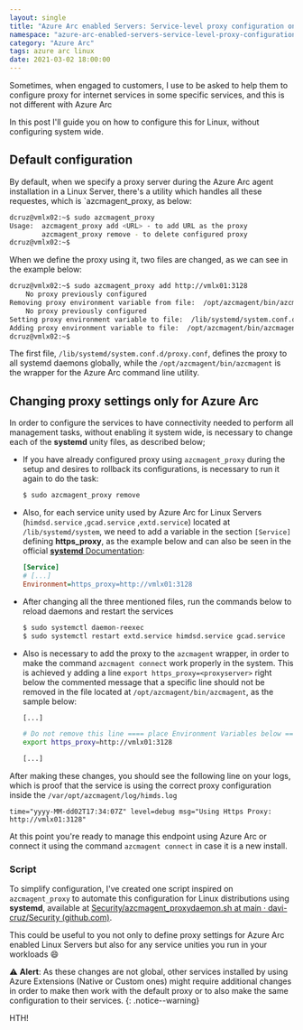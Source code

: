 ```yaml
---
layout: single
title: "Azure Arc enabled Servers: Service-level proxy configuration on Linux"
namespace: "azure-arc-enabled-servers-service-level-proxy-configuration-on-linux"
category: "Azure Arc"
tags: azure arc linux
date: 2021-03-02 18:00:00
---
```


Sometimes, when engaged to customers, I use to be asked to help them to configure proxy for internet services in some specific services, and this is not different with Azure Arc

In this post I'll guide you on how to configure this for Linux, without configuring system wide.

## Default configuration

By default, when we specify a proxy server during the Azure Arc agent installation in a Linux Server, there's a utility which handles all these requestes, which is `azcmagent_proxy, as below:

```bash
dcruz@vmlx02:~$ sudo azcmagent_proxy
Usage:  azcmagent_proxy add <URL> - to add URL as the proxy
        azcmagent_proxy remove - to delete configured proxy
dcruz@vmlx02:~$
```

When we define the proxy using it, two files are changed, as we can see in the example below:

```bash
dcruz@vmlx02:~$ sudo azcmagent_proxy add http://vmlx01:3128
    No proxy previously configured
Removing proxy environment variable from file:  /opt/azcmagent/bin/azcmagent
    No proxy previously configured
Setting proxy environment variable to file:  /lib/systemd/system.conf.d/proxy.conf
Adding proxy environment variable to file:  /opt/azcmagent/bin/azcmagent
dcruz@vmlx02:~$
```

The first file, `/lib/systemd/system.conf.d/proxy.conf`, defines the proxy to all systemd daemons globally, while the `/opt/azcmagent/bin/azcmagent` is the wrapper for the Azure Arc command line utility.

## Changing proxy settings only for Azure Arc

In order to configure the services to have connectivity needed to perform all management tasks, without enabling it system wide, is necessary to change each of the **systemd** unity files, as described below;

- If you have already configured proxy using `azcmagent_proxy` during the setup and desires to rollback its configurations, is necessary to run it again to do the task:

  ```bash
  $ sudo azcmagent_proxy remove
  ```

- Also, for each service unity used by Azure Arc for Linux Servers (`himdsd.service` ,`gcad.service` ,`extd.service`) located at `/lib/systemd/system`, we need to add a variable in the section `[Service]` defining **https_proxy**, as the example below and can also be seen in the official [**systemd** Documentation](https://www.freedesktop.org/software/systemd/man/systemd.service.html):

  ```ini
  [Service]
  # [...]
  Environment=https_proxy=http://vmlx01:3128
  ```

- After changing all the three mentioned files, run the commands below to reload daemons and restart the services

  ```bash
  $ sudo systemctl daemon-reexec
  $ sudo systemctl restart extd.service himdsd.service gcad.service
  ```
  
- Also is necessary to add the proxy to the `azcmagent` wrapper, in order to make the command `azcmagent connect` work properly in the system. This is achieved y adding a line `export https_proxy=<proxyserver>` right below the commented message that a specific line should not be removed in the file located at `/opt/azcmagent/bin/azcmagent`, as the sample below:

  ```bash
  [...]
  
  # Do not remove this line ==== place Environment Variables below ======
  export https_proxy=http://vmlx01:3128
  
  [...]
  ```

After making these changes, you should see the following line on your logs, which is proof that the service is using the correct proxy configuration inside the  `/var/opt/azcmagent/log/himds.log`

```
time="yyyy-MM-dd02T17:34:07Z" level=debug msg="Using Https Proxy: http://vmlx01:3128"
```

At this point you're ready to manage this endpoint using Azure Arc or connect it using the command `azcmagent connect` in case it is a new install.

### Script

To simplify configuration, I've created one script inspired on `azcmagent_proxy` to automate this configuration for Linux distributions using **systemd**, available at [Security/azcmagent_proxydaemon.sh at main · davi-cruz/Security (github.com)](https://github.com/davi-cruz/Security/blob/main/AzureArc/azcmagent_proxydaemon.sh).

This could be useful to you not only to define proxy settings for Azure Arc enabled Linux Servers but also for any service unities you run in your workloads :smile:

:warning: **Alert**: 
As these changes are not global, other services installed by using Azure Extensions (Native or Custom ones) might require additional changes in order to make then work with the default proxy or to also make the same configuration to their services.
{: .notice--warning}

HTH!
